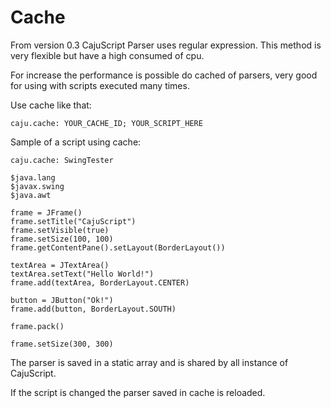 # Cache

From version 0.3 CajuScript Parser uses regular expression. This method is very flexible but have a high consumed of cpu.

For increase the performance is possible do cached of parsers, very good for using with scripts executed many times.

Use cache like that:

```
caju.cache: YOUR_CACHE_ID; YOUR_SCRIPT_HERE
```

Sample of a script using cache:

```
caju.cache: SwingTester

$java.lang
$javax.swing
$java.awt

frame = JFrame()
frame.setTitle("CajuScript")
frame.setVisible(true)
frame.setSize(100, 100)
frame.getContentPane().setLayout(BorderLayout())

textArea = JTextArea()
textArea.setText("Hello World!")
frame.add(textArea, BorderLayout.CENTER)

button = JButton("Ok!")
frame.add(button, BorderLayout.SOUTH)

frame.pack()

frame.setSize(300, 300)
```

The parser is saved in a static array and is shared by all instance of CajuScript.

If the script is changed the parser saved in cache is reloaded.